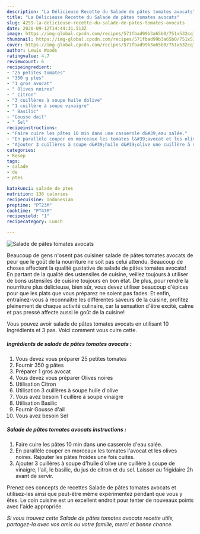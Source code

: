 ```yaml
---
description: "La Délicieuse Recette du Salade de pâtes tomates avocats"
title: "La Délicieuse Recette du Salade de pâtes tomates avocats"
slug: 4259-la-delicieuse-recette-du-salade-de-pates-tomates-avocats
date: 2020-09-12T14:44:31.513Z
image: https://img-global.cpcdn.com/recipes/571fbad99b3a65b0/751x532cq70/salade-de-pates-tomates-avocats-photo-principale-de-la-recette.jpg
thumbnail: https://img-global.cpcdn.com/recipes/571fbad99b3a65b0/751x532cq70/salade-de-pates-tomates-avocats-photo-principale-de-la-recette.jpg
cover: https://img-global.cpcdn.com/recipes/571fbad99b3a65b0/751x532cq70/salade-de-pates-tomates-avocats-photo-principale-de-la-recette.jpg
author: Lewis Woods
ratingvalue: 4.7
reviewcount: 6
recipeingredient:
- "25 petites tomates"
- "350 g ptes"
- "1 gros avocat"
- " Olives noires"
- " Citron"
- "3 cuillères à soupe huile dolive"
- "1 cuillère à soupe vinaigre"
- " Basilic"
- "Gousse dail"
- " Sel"
recipeinstructions:
- "Faire cuire les pâtes 10 min dans une casserole d&#39;eau salée."
- "En parallèle couper en morceaux les tomates l&#39;avocat et les olives noires. Rajouter les pâtes froides une fois cuites."
- "Ajouter 3 cuillères à soupe d&#39;huile d&#39;olive une cuillère à soupe de vinaigre, l&#39;ail, le basilic, du jus de citron et du sel. Laisser au frigidaire 2h avant de servir."
categories:
- Resep
tags:
- salade
- de
- ptes

katakunci: salade de ptes 
nutrition: 136 calories
recipecuisine: Indonesian
preptime: "PT23M"
cooktime: "PT47M"
recipeyield: "1"
recipecategory: Lunch

---
```



![Salade de pâtes tomates avocats](https://img-global.cpcdn.com/recipes/571fbad99b3a65b0/751x532cq70/salade-de-pates-tomates-avocats-photo-principale-de-la-recette.jpg)

Beaucoup de gens n'osent pas cuisiner salade de pâtes tomates avocats de peur que le goût de la nourriture ne soit pas celui attendu. Beaucoup de choses affectent la qualité gustative de salade de pâtes tomates avocats! En partant de la qualité des ustensiles de cuisine, veillez toujours à utiliser de bons ustensiles de cuisine toujours en bon état. De plus, pour rendre la nourriture plus délicieuse, bien sûr, vous devez utiliser beaucoup d'épices pour que les plats que vous préparez ne soient pas fades. Et enfin, entraînez-vous à reconnaître les différentes saveurs de la cuisine, profitez pleinement de chaque activité culinaire, car la sensation d'être excité, calme et pas pressé affecte aussi le goût de la cuisine!

<!--inarticleads1-->

Vous pouvez avoir salade de pâtes tomates avocats en utilisant 10 Ingrédients et 3 pas. Voici comment vous cuire cette.

##### Ingrédients de salade de pâtes tomates avocats :

1. Vous devez vous préparer 25 petites tomates
1. Fournir 350 g pâtes
1. Préparer 1 gros avocat
1. Vous devez vous préparer  Olives noires
1. Utilisation  Citron
1. Utilisation 3 cuillères à soupe huile d&#39;olive
1. Vous avez besoin 1 cuillère à soupe vinaigre
1. Utilisation  Basilic
1. Fournir Gousse d&#39;ail
1. Vous avez besoin  Sel




<!--inarticleads2-->

##### Salade de pâtes tomates avocats instructions :

1. Faire cuire les pâtes 10 min dans une casserole d&#39;eau salée.
1. En parallèle couper en morceaux les tomates l&#39;avocat et les olives noires. Rajouter les pâtes froides une fois cuites.
1. Ajouter 3 cuillères à soupe d&#39;huile d&#39;olive une cuillère à soupe de vinaigre, l&#39;ail, le basilic, du jus de citron et du sel. Laisser au frigidaire 2h avant de servir.




<!--inarticleads1-->

<p>
Prenez ces concepts de recettes Salade de pâtes tomates avocats et utilisez-les ainsi que peut-être même expérimentez pendant que vous y êtes. Le coin cuisine est un excellent endroit pour tenter de nouveaux points avec l'aide appropriée.
</p>

<p>
<i>Si vous trouvez cette Salade de pâtes tomates avocats recette utile, partagez-la avec vos amis ou votre famille, merci et bonne chance.</i>
</p>
